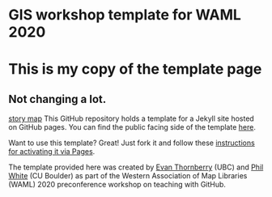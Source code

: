 # GIS workshop template for WAML 2020
# This is my copy of the template page
## Not changing a lot.

[story map](https://storymaps.arcgis.com/stories/7440d9e3ecee4668a60b46499ca604f3)
This GitHub repository holds a template for a Jekyll site hosted on GitHub pages. You can find the public facing side of the template [here](https://ubc-lib-geo.github.io/gis-workshop-waml-template/).

Want to use this template? Great! Just fork it and follow these [instructions for activating it via Pages](https://ubc-lib-geo.github.io/gis-workshop-waml-template/content/handson/fork-repo.html).

The template provided here was created by [Evan Thornberry](https://github.com/ect123) (UBC) and [Phil White](https://github.com/outpw) (CU Boulder) as part of the Western Association of Map Libraries (WAML) 2020 preconference workshop on teaching with GitHub.
